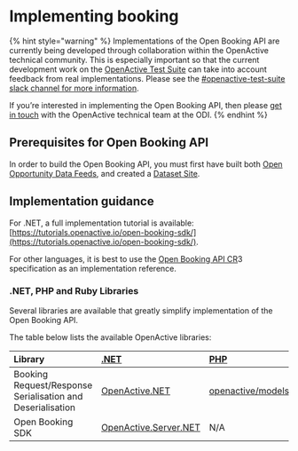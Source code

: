 # Implementing booking



{% hint style="warning" %}
Implementations of the Open Booking API are currently being developed through collaboration within the OpenActive technical community. This is especially important so that the current development work on the [OpenActive Test Suite](test-suite.md) can take into account feedback from real implementations. Please see the [\#openactive-test-suite slack channel for more information](https://slack.openactive.io/).

If you’re interested in implementing the Open Booking API, then please [get in touch](https://bookwhen.com/openactive) with the OpenActive technical team at the ODI.
{% endhint %}

## Prerequisites for Open Booking API

In order to build the Open Booking API, you must first have built both [Open Opportunity Data Feeds](../publishing-data/data-feeds/), and created a [Dataset Site](../publishing-data/dataset-sites.md).

## Implementation guidance

For .NET, a full implementation tutorial is available: [https://tutorials.openactive.io/open-booking-sdk/](https://tutorials.openactive.io/open-booking-sdk/).

For other languages, it is best to use the [Open Booking API CR](https://openactive.io/open-booking-api/EditorsDraft)3 specification as an implementation reference.

### .NET, PHP and Ruby Libraries

Several libraries are available that greatly simplify implementation of the Open Booking API.

The table below lists the available OpenActive libraries:

| Library | [.NET](https://docs.microsoft.com/en-us/dotnet/standard/net-standard) | [PHP](https://www.php.net/releases/5_4_0.php) | [Ruby](https://www.ruby-lang.org/en/) |
| :--- | :--- | :--- | :--- |
| Booking Request/Response Serialisation and Deserialisation | [OpenActive.NET](https://www.nuget.org/packages/OpenActive.NET/) | [openactive/models](https://packagist.org/packages/openactive/models) | [openactive](https://rubygems.org/gems/openactive) |
| Open Booking SDK | [OpenActive.Server.NET](https://github.com/openactive/OpenActive.Server.NET) | N/A | N/A |



